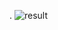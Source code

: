 .
![result](https://user-images.githubusercontent.com/118942002/208113606-5a867f42-a33c-4cc9-849a-ffafcf27a43d.gif)

